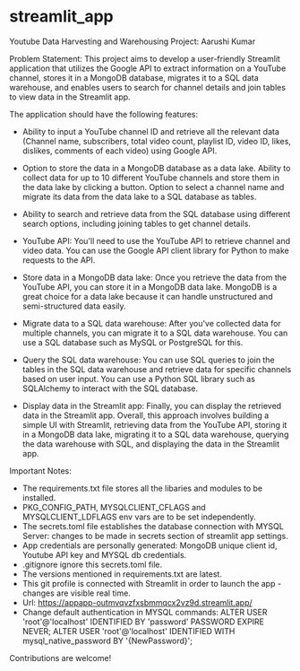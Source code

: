 # streamlit_app
Youtube Data Harvesting and Warehousing Project: Aarushi Kumar

Problem Statement: This project aims to develop a user-friendly Streamlit application that utilizes the Google API to extract information on a YouTube channel, stores it in a MongoDB database, migrates it to a SQL data warehouse, and enables users to search for channel details and join tables to view data in the Streamlit app.

The application should have the following features:

- Ability to input a YouTube channel ID and retrieve all the relevant data (Channel name, subscribers, total video count, playlist ID, video ID, likes, dislikes, comments of each video) using Google API.

- Option to store the data in a MongoDB database as a data lake. Ability to collect data for up to 10 different YouTube channels and store them in the data lake by clicking a button. Option to select a channel name and migrate its data from the data lake to a SQL database as tables.
  
- Ability to search and retrieve data from the SQL database using different search options, including joining tables to get channel details.

- YouTube API: You'll need to use the YouTube API to retrieve channel and video data. You can use the Google API client library for Python to make requests to the API.

- Store data in a MongoDB data lake: Once you retrieve the data from the YouTube API, you can store it in a MongoDB data lake. MongoDB is a great choice for a data lake because it can handle unstructured and semi-structured data easily.

- Migrate data to a SQL data warehouse: After you've collected data for multiple channels, you can migrate it to a SQL data warehouse. You can use a SQL database such as MySQL or PostgreSQL for this.

- Query the SQL data warehouse: You can use SQL queries to join the tables in the SQL data warehouse and retrieve data for specific channels based on user input. You can use a Python SQL library such as SQLAlchemy to interact with the SQL database.

- Display data in the Streamlit app: Finally, you can display the retrieved data in the Streamlit app. Overall, this approach involves building a simple UI with Streamlit, retrieving data from the YouTube API, storing it in a MongoDB data lake, migrating it to a SQL data warehouse, querying the data warehouse with SQL, and displaying the data in the Streamlit app.

Important Notes:
- The requirements.txt file stores all the libaries and modules to be installed.
- PKG_CONFIG_PATH, MYSQLCLIENT_CFLAGS and MYSQLCLIENT_LDFLAGS env vars are to be set independently.
- The secrets.toml file establishes the database connection with MYSQL Server: changes to be made in secrets section of streamlit app settings.
- App credentials are personally generated: MongoDB unique client id, Youtube API key and MYSQL db credentials.
- .gitignore ignore this secrets.toml file.
- The versions mentioned in requirements.txt are latest.
- This git profile is connected with Streamlit in order to launch the app - changes are visible real time.
- Url: https://appapp-outmvqvzfxsbmmqcx2vz9d.streamlit.app/
- Change default authentication in MYSQL commands:
    ALTER USER 'root'@'localhost' IDENTIFIED BY 'password' PASSWORD EXPIRE NEVER;
    ALTER USER 'root'@'localhost' IDENTIFIED WITH mysql_native_password BY '{NewPassword}';

Contributions are welcome! 
